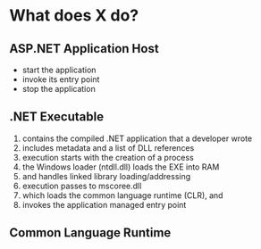 
# What does X do? 

## ASP.NET Application Host

* start the application
* invoke its entry point
* stop the application

## .NET Executable

1. contains the compiled .NET application that a developer wrote
2. includes metadata and a list of DLL references
3. execution starts with the creation of a process
4. the Windows loader (ntdll.dll) loads the EXE into RAM
5. and handles linked library loading/addressing
6. execution passes to mscoree.dll
7. which loads the common language runtime (CLR), and
8. invokes the application managed entry point

## Common Language Runtime



<!-- References -->

[hosting01]: https://msdn.microsoft.com/en-us/library/ms730158%28v=vs.110%29.aspx

[net-executable01]: http://stackoverflow.com/questions/6605956/what-happens-when-a-net-application-is-started

[net-executable02]: https://msdn.microsoft.com/en-us/library/xh0859k0.aspx